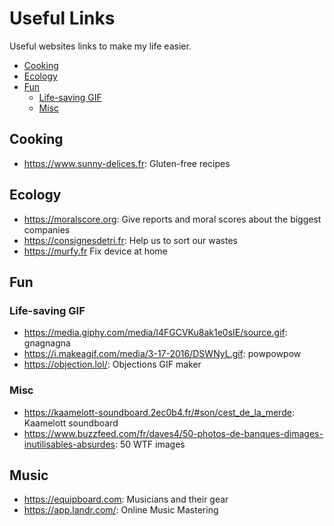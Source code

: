 
# Useful Links

Useful websites links to make my life easier.

<!-- START doctoc generated TOC please keep comment here to allow auto update -->
<!-- DON'T EDIT THIS SECTION, INSTEAD RE-RUN doctoc TO UPDATE -->


- [Cooking](#cooking)
- [Ecology](#ecology)
- [Fun](#fun)
  - [Life-saving GIF](#life-saving-gif)
  - [Misc](#misc)

<!-- END doctoc generated TOC please keep comment here to allow auto update -->


## Cooking

- https://www.sunny-delices.fr: Gluten-free recipes

## Ecology

- https://moralscore.org: Give reports and moral scores about the biggest companies
- https://consignesdetri.fr: Help us to sort our wastes
- https://murfy.fr Fix device at home

## Fun

### Life-saving GIF

- https://media.giphy.com/media/l4FGCVKu8ak1e0sIE/source.gif: gnagnagna
- https://i.makeagif.com/media/3-17-2016/DSWNyL.gif: powpowpow
- https://objection.lol/: Objections GIF maker

### Misc

- https://kaamelott-soundboard.2ec0b4.fr/#son/cest_de_la_merde: Kaamelott soundboard
- https://www.buzzfeed.com/fr/daves4/50-photos-de-banques-dimages-inutilisables-absurdes: 50 WTF images

## Music

- https://equipboard.com: Musicians and their gear
- https://app.landr.com/: Online Music Mastering
